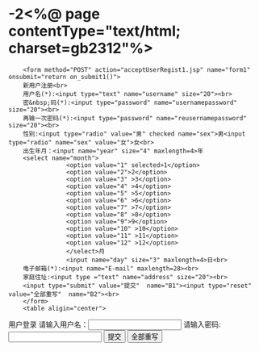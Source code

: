 # -2<%@ page contentType="text/html; charset=gb2312"%>
<script  language ="javascript">
function on_submit2(){//验证数据的合法性
	if(form2.username.value==""){
			alert("用户名不能为空,请输入用户名!");
			form1.username.focus();
			return false;
}
if(form2.userpassword.value==""){
			alert("用户密码不能为空,请输入密码!");
			form1.userpassword.focus();
			return false;
		}
}
 function on_submit1(){//验证数据的合法性
	 	if(form1.username.value==""){
	 				alert("用户名不能为空,请输入用户名!");
	 				form1.username.focus();
	 				return false;
	 	}
 		if(form1.userpassword.value==""){
 					alert("用户密码不能为空,请输入密码!");
 					form1.userpassword.focus();
 					return false;
 		}
 		if(form1.reuserpassword.value==""){
 					alert("用户确认密码不能为空，请输入密码！");
 					form1.reuserpassword.focus();
 					return false;
 		}
 		if(form1.userpassword.value!=form1.reuserpassword.value){
 					alert("密码与确认密码不同");
 					form1.userpassword.focus();
 					return false;
 		}
 		if(form1.email.value.length!=0){
 					for(i=0;i<form1.email.value.length;i++)
 						if(form1.email.value.charAt(i)=="@") break;
 					    if(i==form1.email.value.length){
 					    	alert("非法E-mail地址！");
 					    	form1.email.focus();
 					    	return false;
 					    }
 		}else{
 					alert("请输入E-mail！");
 					form1.email.focuus();
 					return false;
 		}
 	}
 </script>
<html>
<head>
<title>
新用户注册
</title>
</head>
<body>

		<form method="POST" action="acceptUserRegist1.jsp" name="form1" onsubmit="return on_submit1()">
		新用户注册<br>
		用户名(*):<input type="text" name="username" size="20"><br>
		密&nbsp;码(*):<input type="password" name="usernamepassword" size="20"><br>
		再输一次密码(*):<input type="password" name="reusernamepassword" size="20"><br>
		性别:<input type="radio" value="男" checked name="sex">男<input type="radio" name="sex" value="女">女<br>
		出生年月：<input name="year" size="4" maxlength=4>年
		<select name="month">
					<option value="1" selected>1</option>
					<option value="2">2</option>
					<option value="3" >3</option>
					<option value="4" >4</option>
					<option value="5" >5</option>
					<option value="6" >6</option>
					<option value="7" >7</option>
					<option value="8" >8</option>
					<option value="9">9</option>
					<option value="10" >10</option>
					<option value="11" >11</option>
					<option value="12" >12</option>
					</select>月
					<input name="day" size="3" maxlength=4>日<br>
		电子邮箱(*):<input name="E-mail" maxlength=28><br>
		家庭住址:<input type ="text" name="address" size="20"><br>
		<input type="submit" value="提交"  name="B1"><input type="reset"  value="全部重写"  name="B2"><br>
		</form>
		<table aligin="center">
<form name="form2"  method="POST" action="sd.jsp"   onsubmit="return on_submit2()">
<tr aligin="center">
<td>
用户登录
</td>
</tr>
<tr aligin="center">
<td>
请输入用户名：<input type="text" name="username1" size="20">
</td>
</tr>
<tr aligin="center">
<td>
请输入密码:&nbsp;&nbsp;<input type="password" name="usernamepassword" size="20">
</td>
</tr>
<tr aligin="center">
<td>
<input type="submit" value="提交" name="B3">
<input type="reset" value="全部重写" name="B4">
</td>
</tr>
</form>
</table>
		</body>
		</html>
 	
 	
 	
 	
 	
 	
 	
 	
 	
 	
 	
 	
 	
 	
